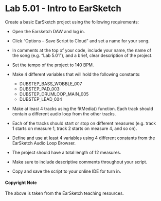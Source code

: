 # Lab 5.01 - Intro to EarSketch

Create a basic EarSketch project using the following requirements:

* Open the Earsketch DAW and log in.

* Click “Options – Save Script to Cloud” and set a name for your song.

* In comments at the top of your code, include your name, the name of the song (e.g. “Lab 5.01”), and a brief, clear description of the project.

* Set the tempo of the project to 140 BPM.

* Make 4 different variables that will hold the following constants:
    * DUBSTEP_BASS_WOBBLE_007
    * DUBSTEP_PAD_003
    * DUBSTEP_DRUMLOOP_MAIN_005
    * DUBSTEP_LEAD_004


* Make at least 4 tracks using the fitMedia() function. Each track should contain a different audio loop from the other tracks.

* Each of the tracks should start or stop on different measures (e.g. track 1 starts on measure 1, track 2 starts on measure 4, and so on).

* Define and use at least 4 variables using 4 different constants from the EarSketch Audio Loop Browser.

* The project should have a total length of 12 measures.

* Make sure to include descriptive comments throughout your script.

* Copy and save the script to your online IDE for turn in.



#### Copyright Note
The above is taken from the EarSketch teaching resources. 
